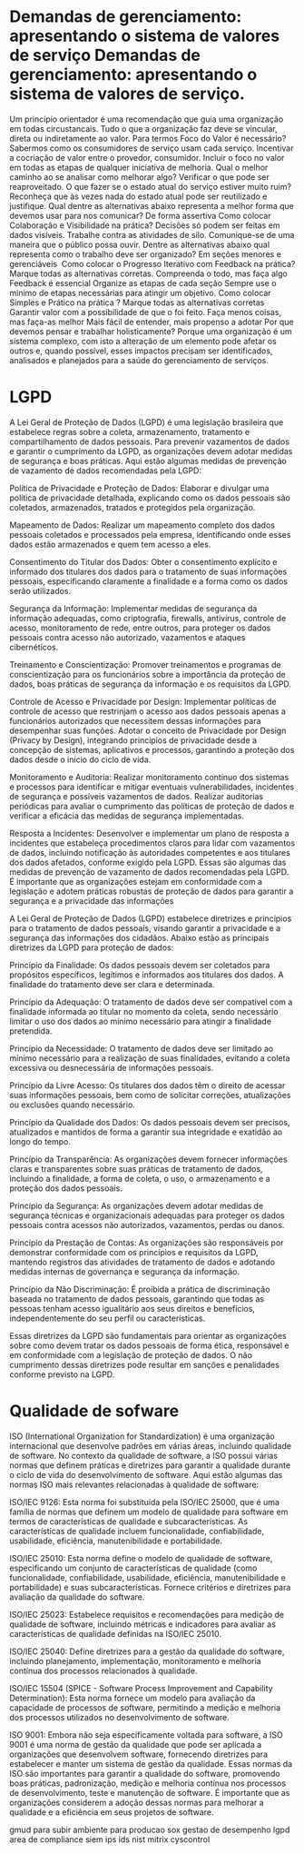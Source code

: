 
# Demandas de gerenciamento: apresentando o sistema de valores de serviço Demandas de gerenciamento: apresentando o sistema de valores de serviço. 
Um princípio orientador é uma recomendação que guia uma organização em todas circustancais. 
Tudo o que a organização faz deve se vincular, direta ou indiretamente ao valor.
Para termos Foco do Valor é necessário? 
    Sabermos como os consumidores de serviço usam cada serviço.
    Incentivar a cocriação de valor entre o provedor, consumidor.
    Incluir o foco no valor em todas as etapas de qualquer iniciativa de melhoria.
Qual o melhor caminho ao se analisar como melhorar algo?
    Verificar o que pode ser reaproveitado.
O que fazer se o estado atual do serviço estiver muito ruim?
    Reconheça que às vezes nada do estado atual pode ser reutilizado e justifique.
Qual dentre as alternativas abaixo representa a melhor forma que devemos usar para nos comunicar?
    De forma assertiva
Como colocar Colaboração e Visibilidade na prática? 
    Decisões só podem ser feitas em dados visíveis.
    Trabalhe contra as atividades de silo.
    Comunique-se de uma maneira que o público possa ouvir.
Dentre as alternativas abaixo qual representa como o trabalho deve ser organizado?
    Em seções menores e gerenciáveis ​​
 Como colocar o Progresso Iterativo com Feedback na prática? Marque todas as alternativas corretas.
    Compreenda o todo, mas faça algo
    Feedback é essencial
    Organize as etapas de cada seção
Sempre use o minimo de etapas necessárias para atingir um objetivo.
Como colocar Simples e Prático na prática ? Marque todas as alternativas corretas
    Garantir valor com a possibilidade de que o foi feito.
    Faça menos coisas, mas faça-as melhor
    Mais fácil de entender, mais propenso a adotar
Por que devemos pensar e trabalhar holisticamente?
    Porque uma organização é um sistema complexo, com isto a alteração de um elemento pode afetar os outros e, quando possível, esses impactos precisam ser identificados, analisados ​​e planejados para a saúde do gerenciamento de serviços.

# LGPD 
A Lei Geral de Proteção de Dados (LGPD) é uma legislação brasileira que estabelece regras sobre a coleta, armazenamento, tratamento e compartilhamento de dados pessoais. Para prevenir vazamentos de dados e garantir o cumprimento da LGPD, as organizações devem adotar medidas de segurança e boas práticas. Aqui estão algumas medidas de prevenção de vazamento de dados recomendadas pela LGPD:

Política de Privacidade e Proteção de Dados:
Elaborar e divulgar uma política de privacidade detalhada, explicando como os dados pessoais são coletados, armazenados, tratados e protegidos pela organização.

Mapeamento de Dados:
Realizar um mapeamento completo dos dados pessoais coletados e processados pela empresa, identificando onde esses dados estão armazenados e quem tem acesso a eles.

Consentimento do Titular dos Dados:
Obter o consentimento explícito e informado dos titulares dos dados para o tratamento de suas informações pessoais, especificando claramente a finalidade e a forma como os dados serão utilizados.

Segurança da Informação:
Implementar medidas de segurança da informação adequadas, como criptografia, firewalls, antivírus, controle de acesso, monitoramento de rede, entre outros, para proteger os dados pessoais contra acesso não autorizado, vazamentos e ataques cibernéticos.

Treinamento e Conscientização:
Promover treinamentos e programas de conscientização para os funcionários sobre a importância da proteção de dados, boas práticas de segurança da informação e os requisitos da LGPD.

Controle de Acesso e Privacidade por Design:
Implementar políticas de controle de acesso que restrinjam o acesso aos dados pessoais apenas a funcionários autorizados que necessitem dessas informações para desempenhar suas funções.
Adotar o conceito de Privacidade por Design (Privacy by Design), integrando princípios de privacidade desde a concepção de sistemas, aplicativos e processos, garantindo a proteção dos dados desde o início do ciclo de vida.

Monitoramento e Auditoria:
Realizar monitoramento contínuo dos sistemas e processos para identificar e mitigar eventuais vulnerabilidades, incidentes de segurança e possíveis vazamentos de dados.
Realizar auditorias periódicas para avaliar o cumprimento das políticas de proteção de dados e verificar a eficácia das medidas de segurança implementadas.

Resposta a Incidentes:
Desenvolver e implementar um plano de resposta a incidentes que estabeleça procedimentos claros para lidar com vazamentos de dados, incluindo notificação às autoridades competentes e aos titulares dos dados afetados, conforme exigido pela LGPD.
Essas são algumas das medidas de prevenção de vazamento de dados recomendadas pela LGPD. É importante que as organizações estejam em conformidade com a legislação e adotem práticas robustas de proteção de dados para garantir a segurança e a privacidade das informações


A Lei Geral de Proteção de Dados (LGPD) estabelece diretrizes e princípios para o tratamento de dados pessoais, visando garantir a privacidade e a segurança das informações dos cidadãos. Abaixo estão as principais diretrizes da LGPD para proteção de dados:

Princípio da Finalidade:
Os dados pessoais devem ser coletados para propósitos específicos, legítimos e informados aos titulares dos dados. A finalidade do tratamento deve ser clara e determinada.

Princípio da Adequação:
O tratamento de dados deve ser compatível com a finalidade informada ao titular no momento da coleta, sendo necessário limitar o uso dos dados ao mínimo necessário para atingir a finalidade pretendida.

Princípio da Necessidade:
O tratamento de dados deve ser limitado ao mínimo necessário para a realização de suas finalidades, evitando a coleta excessiva ou desnecessária de informações pessoais.

Princípio da Livre Acesso:
Os titulares dos dados têm o direito de acessar suas informações pessoais, bem como de solicitar correções, atualizações ou exclusões quando necessário.

Princípio da Qualidade dos Dados:
Os dados pessoais devem ser precisos, atualizados e mantidos de forma a garantir sua integridade e exatidão ao longo do tempo.

Princípio da Transparência:
As organizações devem fornecer informações claras e transparentes sobre suas práticas de tratamento de dados, incluindo a finalidade, a forma de coleta, o uso, o armazenamento e a proteção dos dados pessoais.

Princípio da Segurança:
As organizações devem adotar medidas de segurança técnicas e organizacionais adequadas para proteger os dados pessoais contra acessos não autorizados, vazamentos, perdas ou danos.

Princípio da Prestação de Contas:
As organizações são responsáveis por demonstrar conformidade com os princípios e requisitos da LGPD, mantendo registros das atividades de tratamento de dados e adotando medidas internas de governança e segurança da informação.

Princípio da Não Discriminação:
É proibida a prática de discriminação baseada no tratamento de dados pessoais, garantindo que todas as pessoas tenham acesso igualitário aos seus direitos e benefícios, independentemente do seu perfil ou características.

Essas diretrizes da LGPD são fundamentais para orientar as organizações sobre como devem tratar os dados pessoais de forma ética, responsável e em conformidade com a legislação de proteção de dados. O não cumprimento dessas diretrizes pode resultar em sanções e penalidades conforme previsto na LGPD.

# Qualidade de sofware
ISO (International Organization for Standardization) é uma organização internacional que desenvolve padrões em várias áreas, incluindo qualidade de software. No contexto da qualidade de software, a ISO possui várias normas que definem práticas e diretrizes para garantir a qualidade durante o ciclo de vida do desenvolvimento de software. Aqui estão algumas das normas ISO mais relevantes relacionadas à qualidade de software:

ISO/IEC 9126:
Esta norma foi substituída pela ISO/IEC 25000, que é uma família de normas que definem um modelo de qualidade para software em termos de características de qualidade e subcaracterísticas.
As características de qualidade incluem funcionalidade, confiabilidade, usabilidade, eficiência, manutenibilidade e portabilidade.

ISO/IEC 25010:
Esta norma define o modelo de qualidade de software, especificando um conjunto de características de qualidade (como funcionalidade, confiabilidade, usabilidade, eficiência, manutenibilidade e portabilidade) e suas subcaracterísticas.
Fornece critérios e diretrizes para avaliação da qualidade do software.

ISO/IEC 25023:
Estabelece requisitos e recomendações para medição de qualidade de software, incluindo métricas e indicadores para avaliar as características de qualidade definidas na ISO/IEC 25010.

ISO/IEC 25040:
Define diretrizes para a gestão da qualidade do software, incluindo planejamento, implementação, monitoramento e melhoria contínua dos processos relacionados à qualidade.

ISO/IEC 15504 (SPICE - Software Process Improvement and Capability Determination):
Esta norma fornece um modelo para avaliação da capacidade de processos de software, permitindo a medição e melhoria dos processos utilizados no desenvolvimento de software.

ISO 9001:
Embora não seja especificamente voltada para software, a ISO 9001 é uma norma de gestão da qualidade que pode ser aplicada a organizações que desenvolvem software, fornecendo diretrizes para estabelecer e manter um sistema de gestão da qualidade.
Essas normas da ISO são importantes para garantir a qualidade do software, promovendo boas práticas, padronização, medição e melhoria contínua nos processos de desenvolvimento, teste e manutenção de software. É importante que as organizações considerem a adoção dessas normas para melhorar a qualidade e a eficiência em seus projetos de software.


gmud para subir ambiente para producao
sox
gestao de desempenho
lgpd area de compliance
siem
ips
ids
nist
mitrix
cyscontrol